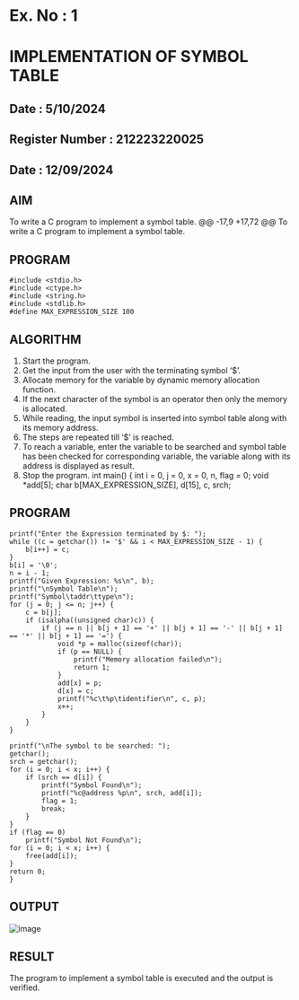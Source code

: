 # Ex. No : 1	
# IMPLEMENTATION OF SYMBOL TABLE 
## Date : 5/10/2024
## Register Number : 212223220025
## Date : 12/09/2024

## AIM   
To write a C program to implement a symbol table.
@@ -17,9 +17,72 @@ To write a C program to implement a symbol table.
 
## PROGRAM
    #include <stdio.h>
    #include <ctype.h>
    #include <string.h>
    #include <stdlib.h> 
    #define MAX_EXPRESSION_SIZE 100

## ALGORITHM
1.	Start the program.
2.	Get the input from the user with the terminating symbol ‘$’.
3.	Allocate memory for the variable by dynamic memory allocation function.
4.	If the next character of the symbol is an operator then only the memory is allocated.
5.	While reading, the input symbol is inserted into symbol table along with its memory address.
6.	The steps are repeated till ‘$’ is reached.
7.	To reach a variable, enter the variable to be searched and symbol table has been checked for corresponding variable, the variable along with its address is displayed as result.
8.	Stop the program. 
    int main() {
    int i = 0, j = 0, x = 0, n, flag = 0;
    void *add[5];
    char b[MAX_EXPRESSION_SIZE], d[15], c, srch;

## PROGRAM
    printf("Enter the Expression terminated by $: ");
    while ((c = getchar()) != '$' && i < MAX_EXPRESSION_SIZE - 1) {
        b[i++] = c;
    }
    b[i] = '\0'; 
    n = i - 1;  
    printf("Given Expression: %s\n", b);
    printf("\nSymbol Table\n");
    printf("Symbol\taddr\ttype\n");
    for (j = 0; j <= n; j++) {
        c = b[j];
        if (isalpha((unsigned char)c)) {
            if (j == n || b[j + 1] == '+' || b[j + 1] == '-' || b[j + 1] == '*' || b[j + 1] == '=') {
                void *p = malloc(sizeof(char));
                if (p == NULL) {
                    printf("Memory allocation failed\n");
                    return 1;
                }
                add[x] = p;
                d[x] = c;
                printf("%c\t%p\tidentifier\n", c, p);
                x++;
            }
        }
    }

    printf("\nThe symbol to be searched: ");
    getchar(); 
    srch = getchar();
    for (i = 0; i < x; i++) { 
        if (srch == d[i]) {
            printf("Symbol Found\n");
            printf("%c@address %p\n", srch, add[i]);
            flag = 1;
            break; 
        }
    }
    if (flag == 0)
        printf("Symbol Not Found\n");
    for (i = 0; i < x; i++) { 
        free(add[i]);
    }
    return 0;
    }

## OUTPUT 

![image](https://github.com/user-attachments/assets/d9c3d5c5-4a02-48f5-a079-e7bb51b9aacd)

## RESULT
The program to implement a symbol table is executed and the output is verified.
